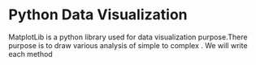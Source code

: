 # Python Data Visualization

MatplotLib is a python library used for data visualization purpose.There purpose is to draw various analysis of simple to complex . We will write each method
